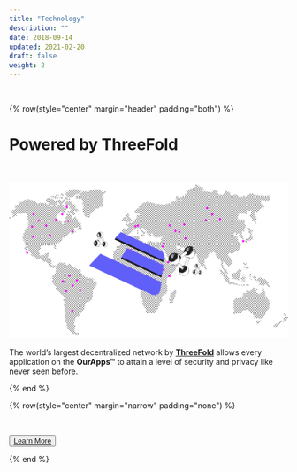 ```yaml
---
title: "Technology"
description: ""
date: 2018-09-14
updated: 2021-02-20
draft: false
weight: 2
---
```


<br>

<!-- section 1 (co-found) -->

{% row(style="center" margin="header" padding="both") %}

# Powered by ThreeFold
<br>

![Image](./img/tfbg.png#mx-auto)

The world’s largest decentralized network by [**ThreeFold**](https://threefold.io/) allows every application on the __OurApps&trade;__ to attain a level of security and privacy like never seen before.

{% end %}

{% row(style="center" margin="narrow" padding="none") %}



<br>

<button>[Learn More](/)</button>

{% end %}